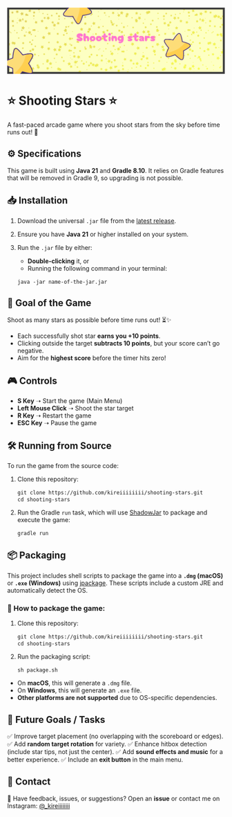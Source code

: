 ![banner](https://github.com/kireiiiiiiii/shooting-stars/blob/master/assets/.github/banner.png?raw=true)

# ⭐ Shooting Stars ⭐

A fast-paced arcade game where you shoot stars from the sky before time runs out! 🌠

## ⚙️ Specifications

This game is built using **Java 21** and **Gradle 8.10**. It relies on Gradle features that will be removed in Gradle 9, so upgrading is not possible.

## 📥 Installation

1. Download the universal `.jar` file from the [latest release](https://github.com/kireiiiiiiii/shooting-stars/releases/latest).
2. Ensure you have **Java 21** or higher installed on your system.
3. Run the `.jar` file by either:

   - **Double-clicking** it, or
   - Running the following command in your terminal:

   ```shell
   java -jar name-of-the-jar.jar
   ```

## 🎯 Goal of the Game

Shoot as many stars as possible before time runs out! ⏳✨

- Each successfully shot star **earns you +10 points**.
- Clicking outside the target **subtracts 10 points**, but your score can’t go negative.
- Aim for the **highest score** before the timer hits zero!

## 🎮 Controls

- **S Key** ➝ Start the game (Main Menu)
- **Left Mouse Click** ➝ Shoot the star target
- **R Key** ➝ Restart the game
- **ESC Key** ➝ Pause the game

## 🛠️ Running from Source

To run the game from the source code:

1. Clone this repository:

   ```shell
   git clone https://github.com/kireiiiiiiii/shooting-stars.git
   cd shooting-stars
   ```

2. Run the Gradle `run` task, which will use [ShadowJar](https://github.com/GradleUp/shadow) to package and execute the game:

   ```shell
   gradle run
   ```

## 📦 Packaging

This project includes shell scripts to package the game into a **`.dmg` (macOS)** or **`.exe` (Windows)** using [jpackage](https://docs.oracle.com/en/java/javase/17/docs/specs/man/jpackage.html). These scripts include a custom JRE and automatically detect the OS.

### 🔧 How to package the game:

1. Clone this repository:

   ```shell
   git clone https://github.com/kireiiiiiiii/shooting-stars.git
   cd shooting-stars
   ```

2. Run the packaging script:

   ```shell
   sh package.sh
   ```

- On **macOS**, this will generate a `.dmg` file.
- On **Windows**, this will generate an `.exe` file.
- **Other platforms are not supported** due to OS-specific dependencies.

## 🚀 Future Goals / Tasks

✅ Improve target placement (no overlapping with the scoreboard or edges).
✅ Add **random target rotation** for variety.
✅ Enhance hitbox detection (include star tips, not just the center).
✅ Add **sound effects and music** for a better experience.
✅ Include an **exit button** in the main menu.

## 📩 Contact

💬 Have feedback, issues, or suggestions? Open an **issue** or contact me on Instagram: [@\_kireiiiiiiii](https://www.instagram.com/_kireiiiiiiii)
